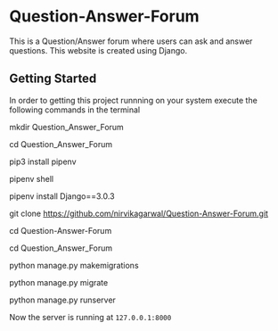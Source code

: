 # Question-Answer-Forum
This is a Question/Answer forum where users can ask and answer questions. This website is created using Django.

## Getting Started

In order to getting this project runnning on your system execute the following commands in the terminal

mkdir Question_Answer_Forum

cd Question_Answer_Forum

pip3 install pipenv

pipenv shell

pipenv install Django==3.0.3

git clone https://github.com/nirvikagarwal/Question-Answer-Forum.git

cd Question-Answer-Forum

cd Question_Answer_Forum

python manage.py makemigrations

python manage.py migrate

python manage.py runserver


Now the server is running at `127.0.0.1:8000`